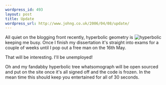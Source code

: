```yaml
--- 
wordpress_id: 493
layout: post
title: Update
wordpress_url: http://www.johng.co.uk/2006/04/08/update/
---
```

<img align="right" title="hyperbolic" id="image269" alt="hyperbolic" src="http://www.johng.co.uk/wp-content/uploads/2006/04/poincare.gif" />All quiet on the blogging front recently, hyperbolic geometry is keeping me busy. Once I finish my  dissertation it's straight into exams for a couple of weeks until I pop out a free man on the 16th May.

That will be interesting. I'll be unemployed!

Oh and my fandabby hyperbolic tree whatsomograph will be open sourced and put on the site once it's all signed off and the code is frozen. In the mean time this should keep you entertained for all of 30 seconds.
